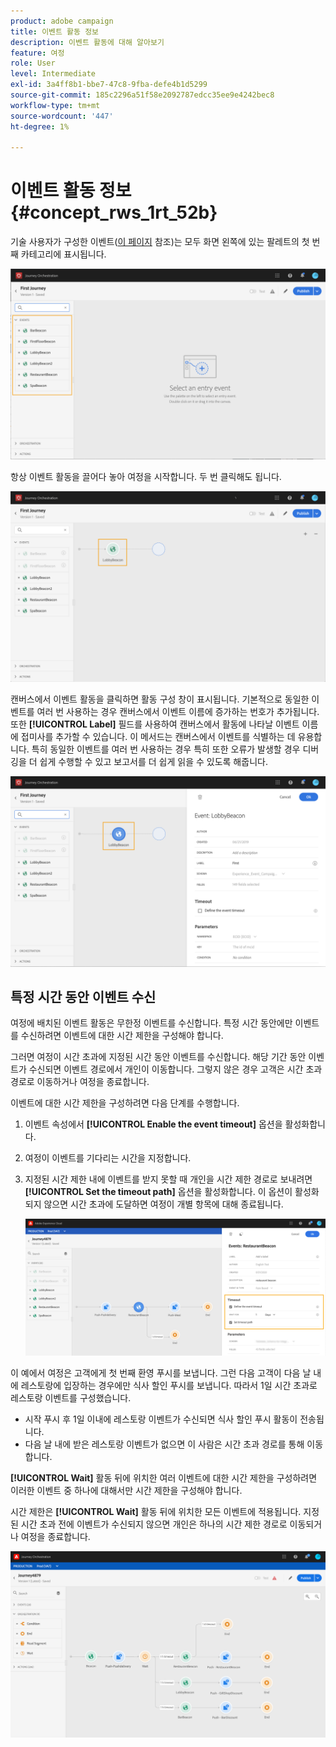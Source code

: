 ```yaml
---
product: adobe campaign
title: 이벤트 활동 정보
description: 이벤트 활동에 대해 알아보기
feature: 여정
role: User
level: Intermediate
exl-id: 3a4ff8b1-bbe7-47c8-9fba-defe4b1d5299
source-git-commit: 185c2296a51f58e2092787edcc35ee9e4242bec8
workflow-type: tm+mt
source-wordcount: '447'
ht-degree: 1%

---
```


# 이벤트 활동 정보 {#concept_rws_1rt_52b}

기술 사용자가 구성한 이벤트([이 페이지](../event/about-events.md) 참조)는 모두 화면 왼쪽에 있는 팔레트의 첫 번째 카테고리에 표시됩니다.

![](../assets/journey43.png)

항상 이벤트 활동을 끌어다 놓아 여정을 시작합니다. 두 번 클릭해도 됩니다.

![](../assets/journey44.png)

캔버스에서 이벤트 활동을 클릭하면 활동 구성 창이 표시됩니다. 기본적으로 동일한 이벤트를 여러 번 사용하는 경우 캔버스에서 이벤트 이름에 증가하는 번호가 추가됩니다. 또한 **[!UICONTROL Label]** 필드를 사용하여 캔버스에서 활동에 나타날 이벤트 이름에 접미사를 추가할 수 있습니다. 이 메서드는 캔버스에서 이벤트를 식별하는 데 유용합니다. 특히 동일한 이벤트를 여러 번 사용하는 경우 특히 또한 오류가 발생할 경우 디버깅을 더 쉽게 수행할 수 있고 보고서를 더 쉽게 읽을 수 있도록 해줍니다.

![](../assets/journey33.png)

## 특정 시간 동안 이벤트 수신

여정에 배치된 이벤트 활동은 무한정 이벤트를 수신합니다. 특정 시간 동안에만 이벤트를 수신하려면 이벤트에 대한 시간 제한을 구성해야 합니다.

그러면 여정이 시간 초과에 지정된 시간 동안 이벤트를 수신합니다. 해당 기간 동안 이벤트가 수신되면 이벤트 경로에서 개인이 이동합니다. 그렇지 않은 경우 고객은 시간 초과 경로로 이동하거나 여정을 종료합니다.

이벤트에 대한 시간 제한을 구성하려면 다음 단계를 수행합니다.

1. 이벤트 속성에서 **[!UICONTROL Enable the event timeout]** 옵션을 활성화합니다.

1. 여정이 이벤트를 기다리는 시간을 지정합니다.

1. 지정된 시간 제한 내에 이벤트를 받지 못할 때 개인을 시간 제한 경로로 보내려면 **[!UICONTROL Set the timeout path]** 옵션을 활성화합니다. 이 옵션이 활성화되지 않으면 시간 초과에 도달하면 여정이 개별 항목에 대해 종료됩니다.

   ![](../assets/event-timeout.png)

이 예에서 여정은 고객에게 첫 번째 환영 푸시를 보냅니다. 그런 다음 고객이 다음 날 내에 레스토랑에 입장하는 경우에만 식사 할인 푸시를 보냅니다. 따라서 1일 시간 초과로 레스토랑 이벤트를 구성했습니다.

* 시작 푸시 후 1일 이내에 레스토랑 이벤트가 수신되면 식사 할인 푸시 활동이 전송됩니다.
* 다음 날 내에 받은 레스토랑 이벤트가 없으면 이 사람은 시간 초과 경로를 통해 이동합니다.

**[!UICONTROL Wait]** 활동 뒤에 위치한 여러 이벤트에 대한 시간 제한을 구성하려면 이러한 이벤트 중 하나에 대해서만 시간 제한을 구성해야 합니다.

시간 제한은 **[!UICONTROL Wait]** 활동 뒤에 위치한 모든 이벤트에 적용됩니다. 지정된 시간 초과 전에 이벤트가 수신되지 않으면 개인은 하나의 시간 제한 경로로 이동되거나 여정을 종료합니다.

![](../assets/event-timeout-group.png)
